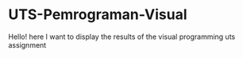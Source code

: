 # UTS-Pemrograman-Visual
Hello! here I want to display the results of the visual programming uts assignment
